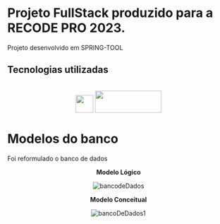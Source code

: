 #   Projeto FullStack produzido para a RECODE PRO 2023. 
Projeto desenvolvido em SPRING-TOOL 
<h2>Tecnologias utilizadas </h2>

<div style="display: inline_block" align="center"><br>

<img src="https://cdn.jsdelivr.net/gh/devicons/devicon/icons/mysql/mysql-original.svg" width="40" height="40"/>

<img src="https://upload.wikimedia.org/wikipedia/commons/4/44/Spring_Framework_Logo_2018.svg" width="150" height="50" /> 
</div>

<h1>Modelos do banco</h1>
<P>Foi reformulado o banco de dados </P>


<div align="center">
<strong> Modelo Lógico </strong> <br>
  
![bancodeDados](https://github.com/Renatodavid/EntregaModulo5/assets/106851081/345d4a5b-0ce3-4fd0-be3d-b819cf51f3f5)

<strong> Modelo Conceitual</strong><br>

![bancoDeDados1](https://github.com/Renatodavid/EntregaModulo5/assets/106851081/61012e86-058b-4312-a2c2-cf2eb3b9db97)
